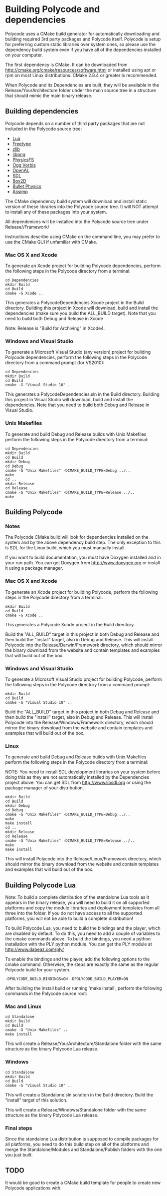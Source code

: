# Building Polycode and dependencies #

Polycode uses a CMake build generator for automatically downloading and
building required 3rd party packages and Polycode itself. Polycode is
setup for preferring custom static libraries over system ones, so 
please use the dependency build system even if you have all of the
dependencies installed on your computer.

The first dependency is CMake. It can be downloaded from 
http://cmake.org/cmake/resources/software.html or installed using apt
or rpm on most Linux distributions. CMake 2.8.4 or greater is 
recommended.

When Polycode and its Dependencies are built, they will be available
in the Release/YourArchitecture folder under the main source tree in 
a structure that should mimic the main binary release.

## Building dependencies ##

Polycode depends on a number of third party packages that are not
included in the Polycode source tree:

* [Lua](http://www.lua.org/)
* [Freetype](http://www.freetype.org/)
* [zlib](http://www.zlib.net/)
* [libpng](http://www.libpng.org/pub/png/libpng.html)
* [PhysicsFS](http://icculus.org/physfs/)
* [Ogg Vorbis](http://www.vorbis.com/)
* [OpenAL](http://www.openal.org/)
* [SDL](http://www.libsdl.org/)
* [Box2D](http://www.box2d.org/)
* [Bullet Physics](http://bulletphysics.org/)
* [Assimp](http://assimp.sourceforge.net/)

The CMake dependency build system will download and install static
version of these libraries into the Polycode source tree. It will NOT
attempt to install any of these packages into your system.

All dependenices will be installed into the Polycode source tree under
    Release/<Platform>/Framework/

Instructions describe using CMake on the command line, you
may prefer to use the CMake GUI if unfamiliar with CMake.


### Mac OS X and Xcode ###

To generate an Xcode project for building Polycode dependencies, perform
the following steps in the Polycode directory from a terminal:

    cd Dependencies
    mkdir Build
    cd Build
    cmake -G Xcode ..
    
This generates a PolycodeDependencies Xcode project in the Build 
directory. Building this project in Xcode will download, build and 
install the dependencies (make sure you build the ALL_BUILD target).
Note that you need to build both Debug and
Release in Xcode 

Note: Release is "Build for Archiving" in Xcode4.

### Windows and Visual Studio ###

To generate a Microsoft Visual Studio (any version) project for building
Polycode dependencies, perform the following steps in the Polycode 
directory from a command prompt (for VS2010):

    cd Dependencies
    mkdir Build
    cd Build
    cmake -G "Visual Studio 10" ..
    
This generates a PolycodeDependencies.sln in the Build directory. 
Building this project in Visual Studio will download, build and 
install the dependencies. Note that you need to build both Debug and
Release in Visual Studio. 

### Unix Makefiles ###

To generate and build Debug and Release builds with Unix Makefiles 
perform the following steps in the Polycode directory from a terminal:

    cd Dependencies
    mkdir Build
    cd Build
    mkdir Debug
    cd Debug
    cmake -G "Unix Makefiles" -DCMAKE_BUILD_TYPE=Debug ../..
    make
    cd ..
    mkdir Release
    cd Release
    cmake -G "Unix Makefiles" -DCMAKE_BUILD_TYPE=Release ../..
    make
    
## Building Polycode ##

### Notes ###

The Polycode CMake build will look for dependencies installed on the 
system and by the above dependency build step. The only exception to
this is SDL for the Linux build, which you must manually install.

If you want to build documentation, you must have Doxygen installed 
and in your run path. You can get Doxygen from http://www.doxygen.org
or install it using a package manager. 

### Mac OS X and Xcode ###

To generate an Xcode project for building Polycode, perform the
following steps in the Polycode directory from a terminal:

    mkdir Build
    cd Build
    cmake -G Xcode ..

This generates a Polycode Xcode project in the Build directory.

Build the "ALL_BUILD" target in this project in both Debug and Release
and then build the "install" target, also in Debug and Release. This
will install Polycode into the Release/Darwin/Framework directory,
which should mirror the binary download from the website and contain
templates and examples that will build out of the box.

### Windows and Visual Studio ###

To generate a Microsoft Visual Studio project for building Polycode, 
perform the following steps in the Polycode directory from a 
command prompt:

    mkdir Build
    cd Build
    cmake -G "Visual Studio 10" ..
    
Build the "ALL_BUILD" target in this project in both Debug and Release
and then build the "install" target, also in Debug and Release. This
will install Polycode into the Release/Windows/Framework directory,
which should mirror the binary download from the website and contain
templates and examples that will build out of the box.

### Linux ###

To generate and build Debug and Release builds with Unix Makefiles 
perform the following steps in the Polycode directory from a terminal:

NOTE: You need to install SDL development libraries on your system
before doing this as they are not automatically installed by the 
Dependencies project above. You can get SDL from http://www.libsdl.org 
or using the package manager of your distribution.

    mkdir Build
    cd Build
    mkdir Debug
    cd Debug
    cmake -G "Unix Makefiles" -DCMAKE_BUILD_TYPE=Debug ../..
    make
    make install
    cd ..
    mkdir Release
    cd Release
    cmake -G "Unix Makefiles" -DCMAKE_BUILD_TYPE=Release ../..
    make
    make install

This will install Polycode into the Release/Linux/Framework directory,
which should mirror the binary download from the website and contain
templates and examples that will build out of the box.

## Building Polycode Lua ##

Note: To build a complete distribution of the standalone Lua tools
as it appears in the binary release, you will need to build it on all
supported platforms and copy the module libraries and deployment
templates from all three into the folder. If you do not have access
to all the supported platforms, you will not be able to build a complete
distribution!

To build Polycode Lua, you need to build the bindings and the player,
which are disabled by default. To do this, you need to add a couple
of variables to the cmake commands above. To build the bindings, you
need a python installation with the PLY python module. You can get
the PLY module at http://www.dabeaz.com/ply/

To enable the bindings and the player, add the following options to the
cmake command. Otherwise, the steps are exactly the same as the regular 
Polycode build for your system.

    -DPOLYCODE_BUILD_BINDINGS=ON -DPOLYCODE_BUILD_PLAYER=ON

After building the install build or running 'make install', perform the
following commands in the Polycode source root:

### Mac and Linux ###

    cd Standalone
    mkdir Build
    cd Build
    cmake -G "Unix Makefiles" ..
    make install

This will create a Release/YourArchitecture/Standalone folder with the
same structure as the binary Polycode Lua release.

### Windows ###
    
    cd Standalone
    mkdir Build
    cd Build
    cmake -G "Visual Studio 10" ..

This will create a Standalone.sln solution in the Build directory. Build the
"install" target of this solution. 

This will create a Release/Windows/Standalone folder with the
same structure as the binary Polycode Lua release.

### Final steps ###

Since the standalone Lua distribution is supposed to compile packages for
all platforms, you need to do this build step on all of the platforms and
merge the Standalone/Modules and Standalone/Publish folders with the one
you just built.

## TODO ##

It would be good to create a CMake build template for people to create
new Polycode applications with.

